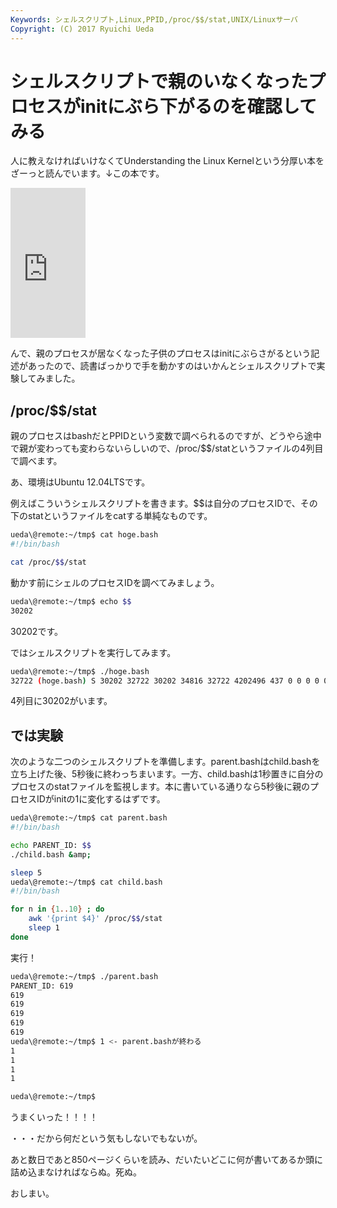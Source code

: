 ```yaml
---
Keywords: シェルスクリプト,Linux,PPID,/proc/$$/stat,UNIX/Linuxサーバ
Copyright: (C) 2017 Ryuichi Ueda
---
```


# シェルスクリプトで親のいなくなったプロセスがinitにぶら下がるのを確認してみる
人に教えなければいけなくてUnderstanding the Linux Kernelという分厚い本をざーっと読んでいます。↓この本です。

<iframe src="http://rcm-fe.amazon-adsystem.com/e/cm?lt1=_blank&bc1=000000&IS2=1&bg1=FFFFFF&fc1=000000&lc1=0000FF&t=ryuichiueda-22&o=9&p=8&l=as4&m=amazon&f=ifr&ref=ss_til&asins=B0043D2E54" style="width:120px;height:240px;" scrolling="no" marginwidth="0" marginheight="0" frameborder="0"></iframe>

んで、親のプロセスが居なくなった子供のプロセスはinitにぶらさがるという記述があったので、読書ばっかりで手を動かすのはいかんとシェルスクリプトで実験してみました。

<h2>/proc/$$/stat</h2>

親のプロセスはbashだとPPIDという変数で調べられるのですが、どうやら途中で親が変わっても変わらないらしいので、/proc/$$/statというファイルの4列目で調べます。

あ、環境はUbuntu 12.04LTSです。

<!--more-->

例えばこういうシェルスクリプトを書きます。$$は自分のプロセスIDで、その下のstatというファイルをcatする単純なものです。
```bash
ueda\@remote:~/tmp$ cat hoge.bash
#!/bin/bash

cat /proc/$$/stat
```

動かす前にシェルのプロセスIDを調べてみましょう。
```bash
ueda\@remote:~/tmp$ echo $$
30202
```
30202です。

ではシェルスクリプトを実行してみます。
```bash
ueda\@remote:~/tmp$ ./hoge.bash 
32722 (hoge.bash) S 30202 32722 30202 34816 32722 4202496 437 0 0 0 0 0 0 0 20 0 1 0 465549287 12263424 300 18446744073709551615 4194304 5111460 140734168949024 140734168947600 140156932455566 0 65536 4 65538 18446744071579287524 0 0 17 1 0 0 0 0 0
```
4列目に30202がいます。

<h2>では実験</h2>

次のような二つのシェルスクリプトを準備します。parent.bashはchild.bashを立ち上げた後、5秒後に終わっちまいます。一方、child.bashは1秒置きに自分のプロセスのstatファイルを監視します。本に書いている通りなら5秒後に親のプロセスIDがinitの1に変化するはずです。

```bash
ueda\@remote:~/tmp$ cat parent.bash 
#!/bin/bash

echo PARENT_ID: $$
./child.bash &amp;

sleep 5
ueda\@remote:~/tmp$ cat child.bash 
#!/bin/bash

for n in {1..10} ; do
	awk '{print $4}' /proc/$$/stat
	sleep 1
done
```

実行！

```bash
ueda\@remote:~/tmp$ ./parent.bash 
PARENT_ID: 619
619
619
619
619
619
ueda\@remote:~/tmp$ 1 <- parent.bashが終わる
1
1
1
1

ueda\@remote:~/tmp$ 
```

うまくいった！！！！

・・・だから何だという気もしないでもないが。

あと数日であと850ページくらいを読み、だいたいどこに何が書いてあるか頭に詰め込まなければならぬ。死ぬ。


おしまい。

